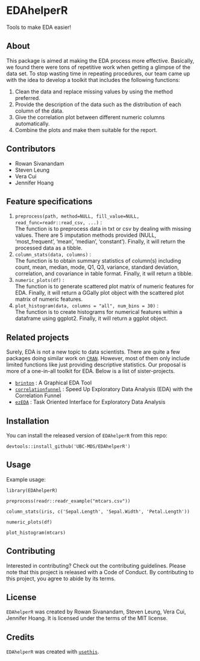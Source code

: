 
<!-- README.md is generated from README.Rmd. Please edit that file -->

# EDAhelperR

<!-- badges: start -->
<!-- badges: end -->

Tools to make EDA easier!

## About

This package is aimed at making the EDA process more effective.
Basically, we found there were tons of repetitive work when getting a
glimpse of the data set. To stop wasting time in repeating procedures,
our team came up with the idea to develop a toolkit that includes the
following functions:

1.  Clean the data and replace missing values by using the method
    preferred.
2.  Provide the description of the data such as the distribution of each
    column of the data.
3.  Give the correlation plot between different numeric columns
    automatically.
4.  Combine the plots and make them suitable for the report.

## Contributors

-   Rowan Sivanandam
-   Steven Leung
-   Vera Cui
-   Jennifer Hoang

## Feature specifications

1.  `preprocess(path, method=NULL, fill_value=NULL, read_func=readr::read_csv, ...)`
    :<br> The function is to preprocess data in txt or csv by dealing
    with missing values. There are 5 imputation methods provided (NULL,
    ‘most_frequent’, ‘mean’, ‘median’, ‘constant’). Finally, it will
    return the processed data as a tibble.
2.  `column_stats(data, columns)` :<br> The function is to obtain
    summary statistics of column(s) including count, mean, median, mode,
    Q1, Q3, variance, standard deviation, correlation, and covariance in
    table format. Finally, it will return a tibble.
3.  `numeric_plots(df)` :<br> The function is to generate scattered plot
    matrix of numeric features for EDA. Finally, it will return a GGally
    plot object with the scattered plot matrix of numeric features.
4.  `plot_histogram(data, columns = "all", num_bins = 30)` :<br> The
    function is to create histograms for numerical features within a
    dataframe using ggplot2. Finally, it will return a ggplot object.

## Related projects

Surely, EDA is not a new topic to data scientists. There are quite a few
packages doing similar work on
[`CRAN`](https://cran.r-project.org/web/packages/available_packages_by_name.html).
However, most of them only include limited functions like just providing
descriptive statistics. Our proposal is more of a one-in-all toolkit for
EDA. Below is a list of sister-projects.

-   [`brinton`](https://cran.r-project.org/web/packages/brinton/index.html)
    : A Graphical EDA Tool
-   [`correlationfunnel`](https://cran.r-project.org/web/packages/correlationfunnel/index.html)
    : Speed Up Exploratory Data Analysis (EDA) with the Correlation
    Funnel
-   [`ezEDA`](https://cran.r-project.org/web/packages/ezEDA/index.html)
    : Task Oriented Interface for Exploratory Data Analysis

## Installation

You can install the released version of `EDAhelperR` from this repo:<br>

    devtools::install_github('UBC-MDS/EDAhelperR')

## Usage

Example usage:

    library(EDAhelperR)

    preprocess(readr::readr_example("mtcars.csv"))

    column_stats(iris, c('Sepal.Length', 'Sepal.Width', 'Petal.Length'))

    numeric_plots(df)

    plot_histogram(mtcars)

## Contributing

Interested in contributing? Check out the contributing guidelines.
Please note that this project is released with a Code of Conduct. By
contributing to this project, you agree to abide by its terms.

## License

`EDAhelperR` was created by Rowan Sivanandam, Steven Leung, Vera Cui,
Jennifer Hoang. It is licensed under the terms of the MIT license.

## Credits

`EDAhelperR` was created with
[`usethis`](https://usethis.r-lib.org/index.html).

<!-- ## Installation -->
<!-- You can install the released version of EDAhelperR from [CRAN](https://CRAN.R-project.org) with: -->
<!-- ``` r -->
<!-- install.packages("EDAhelperR") -->
<!-- ``` -->
<!-- ## Example -->
<!-- This is a basic example which shows you how to solve a common problem: -->
<!-- ```{r example} -->
<!-- library(EDAhelperR) -->
<!-- ## basic example code -->
<!-- ``` -->
<!-- What is special about using `README.Rmd` instead of just `README.md`? You can include R chunks like so: -->
<!-- ```{r cars} -->
<!-- summary(cars) -->
<!-- ``` -->
<!-- You'll still need to render `README.Rmd` regularly, to keep `README.md` up-to-date. `devtools::build_readme()` is handy for this. You could also use GitHub Actions to re-render `README.Rmd` every time you push. An example workflow can be found here: <https://github.com/r-lib/actions/tree/master/examples>. -->
<!-- You can also embed plots, for example: -->
<!-- ```{r pressure, echo = FALSE} -->
<!-- plot(pressure) -->
<!-- ``` -->
<!-- In that case, don't forget to commit and push the resulting figure files, so they display on GitHub and CRAN. -->
